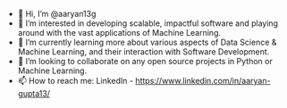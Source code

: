 - 👋 Hi, I’m @aaryan13g
- 👀 I’m interested in developing scalable, impactful software and playing around with the vast applications of Machine Learning.
- 🌱 I’m currently learning more about various aspects of Data Science & Machine Learning, and their interaction with Software Development.
- 💞️ I’m looking to collaborate on any open source projects in Python or Machine Learning.
- 📫 How to reach me: LinkedIn - https://www.linkedin.com/in/aaryan-gupta13/

<!---
aaryan13g/aaryan13g is a ✨ special ✨ repository because its `README.md` (this file) appears on your GitHub profile.
You can click the Preview link to take a look at your changes.
--->
